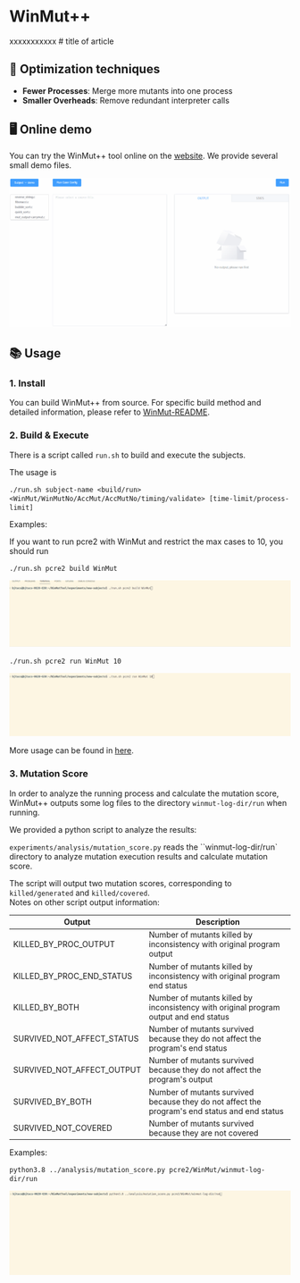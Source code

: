 # WinMut++

xxxxxxxxxxx # title of article

## 🚀 Optimization techniques

- **Fewer Processes**: Merge more mutants into one process
- **Smaller Overheads**: Remove redundant interpreter calls

## 🖥️ Online demo

You can try the WinMut++ tool online on the [website](). We provide several small demo files.

![demo](demo.gif)

## 📚 Usage

### 1. Install

You can build WinMut++ from source.
For specific build method and detailed information, please refer to [WinMut-README](WinMut-README.md).

### 2. Build & Execute

There is a script called `run.sh` to build and execute the subjects.

The usage is
```text
./run.sh subject-name <build/run> <WinMut/WinMutNo/AccMut/AccMutNo/timing/validate> [time-limit/process-limit]
```
Examples:

If you want to run pcre2 with WinMut and restrict the max cases to 10, you should run
```shell
./run.sh pcre2 build WinMut
```
![build pcre2](build-pcre2.gif)


```shell
./run.sh pcre2 run WinMut 10
```
![build pcre2](execute-pcre2.gif)

More usage can be found in [here](WinMut-README.md#running-the-experiments-from-the-paper).

### 3. Mutation Score

In order to analyze the running process and calculate the mutation score, WinMut++ outputs some log files to the directory `winmut-log-dir/run` when running.

We provided a python script to analyze the results:

`experiments/analysis/mutation_score.py` reads the ``winmut-log-dir/run` directory to analyze mutation execution results and calculate mutation score.


The script will output two mutation scores, corresponding to `killed/generated` and `killed/covered`.  
Notes on other script output information:
   
   | Output                             | Description                                      |
   |-----------------------------------|------------------------------------------|
   | KILLED_BY_PROC_OUTPUT            | Number of mutants killed by inconsistency with original program output                |
   | KILLED_BY_PROC_END_STATUS        | Number of mutants killed by inconsistency with original program end status            |
   | KILLED_BY_BOTH                   | Number of mutants killed by inconsistency with original program output and end status|
   | SURVIVED_NOT_AFFECT_STATUS       | Number of mutants survived because they do not affect the program's end status        |
   | SURVIVED_NOT_AFFECT_OUTPUT       | Number of mutants survived because they do not affect the program's output        |
   | SURVIVED_BY_BOTH                 | Number of mutants survived because they do not affect the program's end status and end status|
   | SURVIVED_NOT_COVERED             | Number of mutants survived because they are not covered                |


Examples:
```shell
python3.8 ../analysis/mutation_score.py pcre2/WinMut/winmut-log-dir/run
```
![mutation score pcre2](mutation_score-pcre2.gif)


